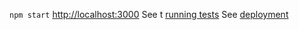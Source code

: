 `npm start`
[http://localhost:3000](http://localhost:3000)
See t [running tests](https://facebook.github.io/create-react-app/docs/running-tests) 
See [deployment](https://facebook.github.io/create-react-app/docs/deployment)
